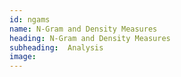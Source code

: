 ```yaml
---
id: ngams
name: N-Gram and Density Measures
heading: N-Gram and Density Measures
subheading:  Analysis
image: 
---
```


